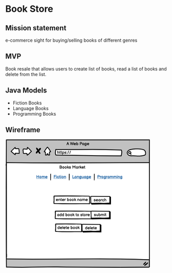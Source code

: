 # Book Store

## Mission statement

e-commerce sight for buying/selling books of different genres

## MVP
Book resale that allows users to create list of books, read a list of books and delete from the list. 

## Java Models
* Fiction Books
* Language Books
* Programming Books

## Wireframe
![image](wireframe.png)
